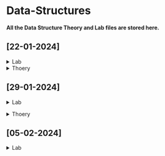 # Data-Structures
**All the Data Structure Theory and Lab files are stored here.**

## [22-01-2024]

<details><summary>Lab</summary>
  
- **[Find all the prime numbers between 1 and 500.](https://github.com/T4H5iN/Data-Structures/blob/main/LAB1/Lab1a.cpp)**</details>

<details><summary>Thoery</summary>

- **[Find GCD of all the given numbers](https://github.com/T4H5iN/Data-Structures/blob/main/TheoryCodes/Class1a.cpp)**</details>

## [29-01-2024]

<details><summary>Lab</summary>

- **[Find the sum of all given numbers, odd numbers and even numbers.](https://github.com/T4H5iN/Data-Structures/blob/main/LAB2/Lab2a.cpp)**

- **[Declare an array and ask the user how many queries the user wants to do to find the users desired element in the array. If the element is present in the array then print "Yes" otherwise print "No".](https://github.com/T4H5iN/Data-Structures/blob/main/LAB2/Lab2b.cpp)**

- **[Declare an array and check if an element k is present in the array. If yes then print the position of the array otherwise print "-1".](https://github.com/T4H5iN/Data-Structures/blob/main/LAB2/Lab2c.cpp)**</details>

<details><summary>Thoery</summary>

- **[Inserting an element at the beginning, at the middle and at the end in a given array](https://github.com/T4H5iN/Data-Structures/blob/main/TheoryCodes/Class3a.cpp)**</details>

## [05-02-2024]

<details><summary>Lab</summary>

- **[Given a sorted array of n (≤ 10^7) random integers and Q (≤ 10^5) queries. In each query, you are provided with a value of k. Now for each query, print the position of k in the array or "-1" if k is not present in the arrary. Record the number of iterations required to solve the problem.](https://github.com/T4H5iN/Data-Structures/blob/main/LAB3/Lab3a.cpp)**</details>
